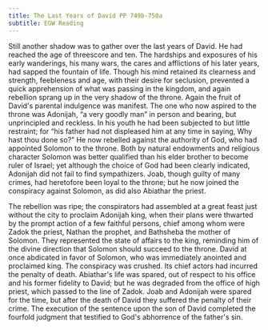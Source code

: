 ```yaml
---
title: The Last Years of David PP 749b-750a
subtitle: EGW Reading
---
```


Still another shadow was to gather over the last years of David. He had reached the age of threescore and ten. The hardships and exposures of his early wanderings, his many wars, the cares and afflictions of his later years, had sapped the fountain of life. Though his mind retained its clearness and strength, feebleness and age, with their desire for seclusion, prevented a quick apprehension of what was passing in the kingdom, and again rebellion sprang up in the very shadow of the throne. Again the fruit of David's parental indulgence was manifest. The one who now aspired to the throne was Adonijah, “a very goodly man” in person and bearing, but unprincipled and reckless. In his youth he had been subjected to but little restraint; for “his father had not displeased him at any time in saying, Why hast thou done so?” He now rebelled against the authority of God, who had appointed Solomon to the throne. Both by natural endowments and religious character Solomon was better qualified than his elder brother to become ruler of Israel; yet although the choice of God had been clearly indicated, Adonijah did not fail to find sympathizers. Joab, though guilty of many crimes, had heretofore been loyal to the throne; but he now joined the conspiracy against Solomon, as did also Abiathar the priest.

The rebellion was ripe; the conspirators had assembled at a great feast just without the city to proclaim Adonijah king, when their plans were thwarted by the prompt action of a few faithful persons, chief among whom were Zadok the priest, Nathan the prophet, and Bathsheba the mother of Solomon. They represented the state of affairs to the king, reminding him of the divine direction that Solomon should succeed to the throne. David at once abdicated in favor of Solomon, who was immediately anointed and proclaimed king. The conspiracy was crushed. Its chief actors had incurred the penalty of death. Abiathar's life was spared, out of respect to his office and his former fidelity to David; but he was degraded from the office of high priest, which passed to the line of Zadok. Joab and Adonijah were spared for the time, but after the death of David they suffered the penalty of their crime. The execution of the sentence upon the son of David completed the fourfold judgment that testified to God's abhorrence of the father's sin.